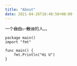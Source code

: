 ```yaml
---
title: "About"
date: 2021-04-26T18:48:58+08:00
---
```


一个~~自由、散淡~~的人。。


    
    package main()
    import "fmt"

    func main() {
        fmt.Println("Hi U")
    }